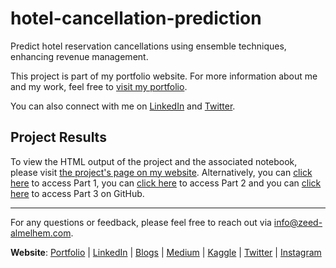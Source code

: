 # hotel-cancellation-prediction
 Predict hotel reservation cancellations using ensemble techniques, enhancing revenue management.

This project is part of my portfolio website. For more information about me and my work, feel free to [visit my portfolio](https://www.zeed-almelhem.com).

You can also connect with me on [LinkedIn]( https://www.linkedin.com/in/zeed-almelhem) and [Twitter](https://twitter.com/Zeed_almelhem).


## Project Results

To view the HTML output of the project and the associated notebook, please visit [the project's page on my website](https://www.zeed-almelhem.com/hotel-reservation-cancellations). Alternatively, you can [click here](https://github.com/Zeed-Almelhem/hotel-cancellation-prediction/blob/main/Hotel_Reservation_Cancellations%20-%20Part%201.ipynb) to access Part 1, you can [click here](https://github.com/Zeed-Almelhem/hotel-cancellation-prediction/blob/main/Hotel_Reservation_Cancellations%20-%20Part%202.ipynb) to access Part 2  and you can [click here](https://github.com/Zeed-Almelhem/hotel-cancellation-prediction/blob/main/Hotel_Reservation_Cancellations%20-%20Part%203.ipynb) to access Part 3 on GitHub.

----

For any questions or feedback, please feel free to reach out via info@zeed-almelhem.com.

**Website**: [Portfolio](https://www.zeed-almelhem.com/) | [LinkedIn](https://www.linkedin.com/in/zeed-almelhem) | [Blogs](https://www.zeed-almelhem.com/blog) | [Medium](https://medium.com/@zeed.almelhem) | [Kaggle](https://www.kaggle.com/zeeda1melhem) | [Twitter](https://twitter.com/Zeed_almelhem) | [Instagram](https://www.instagram.com/zeed_almelhem/)
